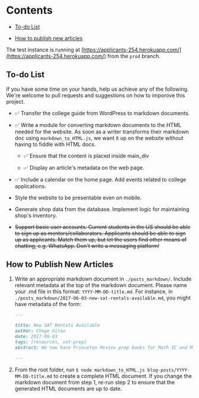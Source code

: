 # Contents

* [To-do List](#kenyans-applying-to-us-universities-to-do-list)

* [How to publish new articles](#how-to-publish-new-articles)

The test instance is running at [https://applicants-254.herokuapp.com/](https://applicants-254.herokuapp.com/) from the `prod` branch.

## To-do List

If you have some time on your hands, help us achieve any of the following. We're welcome to pull requests and suggestions on how to imporove this project.

* :white_check_mark: Transfer the college guide from WordPress to markdown documents.

* :white_check_mark: Write a module for converting markdown documents to the HTML needed for the website. As soon as a writer transforms their markdown doc using `markdown_to_HTML.js`, we want it up on the website without having to fiddle with HTML docs.

  * :white_check_mark: Ensure that the content is placed inside main_div

  * :white_check_mark: Display an article's metadata on the web page.

* :white_check_mark: Include a calendar on the home page. Add events related to college applications.

* Style the website to be presentable even on mobile.

* Generate shop data from the database. Implement logic for maintaining shop's inventory.

* ~~Support basic user accounts. Current students in the US should be able to sign up as mentors/collaborators. Applicants should be able to sign up as applicants. Match them up, but let the users find other means of chatting, e.g. WhatsApp. Don't write a messaging platform!~~

## How to Publish New Articles

1. Write an appropriate markdown document in `./posts_markdown/`. Include relevant metadata at the top of the markdown document. Please name your .md file in this format: `YYYY-MM-DD-title.md`. For instance, in `./posts_markdown/2017-06-03-new-sat-rentals-available.md`, you might have metadata of the form:

    ```markdown
    ---

    title: New SAT Rentals Available
    author: Chege Gitau
    date: 2017-06-03
    tags: [resources, sat-prep]
    abstract: We now have Princeton Review prep books for Math IC and Math IIC, and Barron's prep books for Biology E/M and Chemistry.

    ---
    ```

1. From the root folder, run `$ node markdown_to_HTML.js blog-posts/YYYY-MM-DD-title.md` to create a complete HTML document. If you change the markdown document from step 1, re-run step 2 to ensure that the generated HTML documents are up to date.
